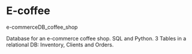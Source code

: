 # E-coffee
e-commerceDB_coffee_shop

Database for an e-commerce coffee shop.
SQL and Python.
3 Tables in a relational DB:
Inventory, Clients and Orders.
